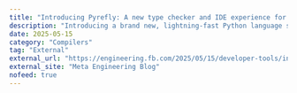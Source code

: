 ```yaml
---
title: "Introducing Pyrefly: A new type checker and IDE experience for Python"
description: "Introducing a brand new, lightning-fast Python language server and type checker written in Rust"
date: 2025-05-15
category: "Compilers"
tag: "External"
external_url: "https://engineering.fb.com/2025/05/15/developer-tools/introducing-pyrefly-a-new-type-checker-and-ide-experience-for-python/"
external_site: "Meta Engineering Blog"
nofeed: true
---
```


